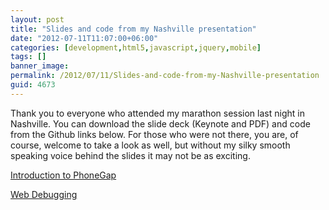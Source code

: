 ```yaml
---
layout: post
title: "Slides and code from my Nashville presentation"
date: "2012-07-11T11:07:00+06:00"
categories: [development,html5,javascript,jquery,mobile]
tags: []
banner_image: 
permalink: /2012/07/11/Slides-and-code-from-my-Nashville-presentation
guid: 4673
---
```


Thank you to everyone who attended my marathon session last night in Nashville. You can download the slide deck (Keynote and PDF) and code from the Github links below. For those who were not there, you are, of course, welcome to take a look as well, but without my silky smooth speaking voice behind the slides it may not be as exciting. 

<a href="https://github.com/cfjedimaster/Introduction-to-PhoneGap">Introduction to PhoneGap</a>

<a href="https://github.com/cfjedimaster/Web-Debugging-Presentation">Web Debugging</a>